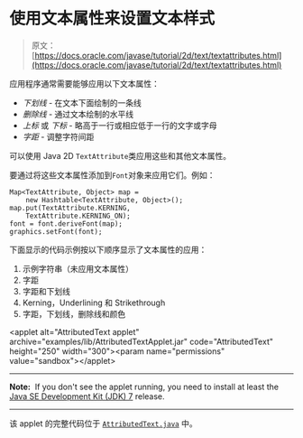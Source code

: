 # 使用文本属性来设置文本样式

> 原文： [https://docs.oracle.com/javase/tutorial/2d/text/textattributes.html](https://docs.oracle.com/javase/tutorial/2d/text/textattributes.html)

应用程序通常需要能够应用以下文本属性：

*   _下划线_ - 在文本下面绘制的一条线
*   _删除线_ - 通过文本绘制的水平线
*   _上标_ 或 _下标_ - 略高于一行或相应低于一行的文字或字母
*   _字距_ - 调整字符间距

可以使用 Java 2D `TextAttribute`类应用这些和其他文本属性。

要通过将这些文本属性添加到`Font`对象来应用它们。例如：

```
Map<TextAttribute, Object> map =
    new Hashtable<TextAttribute, Object>();
map.put(TextAttribute.KERNING,
    TextAttribute.KERNING_ON);
font = font.deriveFont(map);
graphics.setFont(font);

```

下面显示的代码示例按以下顺序显示了文本属性的应用：

1.  示例字符串（未应用文本属性）
2.  字距
3.  字距和下划线
4.  Kerning，Underlining 和 Strikethrough
5.  字距，下划线，删除线和颜色

&lt;applet alt="AttributedText applet" archive="examples/lib/AttributedTextApplet.jar" code="AttributedText" height="250" width="300"&gt;&lt;param name="permissions" value="sandbox"&gt;&lt;/applet&gt;

* * *

**Note:**  If you don't see the applet running, you need to install at least the [Java SE Development Kit (JDK) 7](http://www.oracle.com/technetwork/java/javase/downloads/index.html) release.

* * *

该 applet 的完整代码位于 [`AttributedText.java`](examples/AttributedText.java) 中。